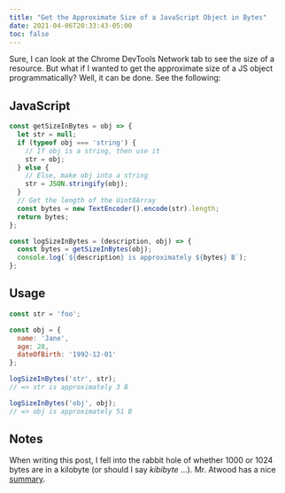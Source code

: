 ```yaml
---
title: "Get the Approximate Size of a JavaScript Object in Bytes"
date: 2021-04-06T20:33:43-05:00
toc: false
---
```


Sure, I can look at the Chrome DevTools Network tab to see the size of a resource. But what if I wanted to get the approximate size of a JS object programmatically? Well, it can be done. See the following:

<!--more-->

## JavaScript

```js
const getSizeInBytes = obj => {
  let str = null;
  if (typeof obj === 'string') {
    // If obj is a string, then use it
    str = obj;
  } else {
    // Else, make obj into a string
    str = JSON.stringify(obj);
  }
  // Get the length of the Uint8Array
  const bytes = new TextEncoder().encode(str).length;
  return bytes;
};

const logSizeInBytes = (description, obj) => {
  const bytes = getSizeInBytes(obj);
  console.log(`${description} is approximately ${bytes} B`);
};
```

## Usage

```js
const str = 'foo';

const obj = {
  name: 'Jane',
  age: 28,
  dateOfBirth: '1992-12-01'
};

logSizeInBytes('str', str);
// => str is approximately 3 B

logSizeInBytes('obj', obj);
// => obj is approximately 51 B
```

## Notes

When writing this post, I fell into the rabbit hole of whether 1000 or 1024 bytes are in a kilobyte (or should I say _kibibyte_ ...). Mr. Atwood has a nice [summary](https://blog.codinghorror.com/gigabyte-decimal-vs-binary/).
